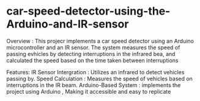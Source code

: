 # car-speed-detector-using-the-Arduino-and-IR-sensor

Overview :
  This projecr implements a car speed detector using an Arduino microcontroller and an IR sensor. The system measures the speed of passing evhicles by detecting interruptions in the infrared bea, and calculated the speed based on the time taken between interruptions

Features:
  IR Sensor Intergration : Utilizes an infrared to detect vehicles passing by.
  Speed Calculation : Measures the speed of vehicles based on interruptions in the                         IR beam.
  Arduino-Based System : implements the project using Arduino , Making it accessible 
                         and easy to replicate
